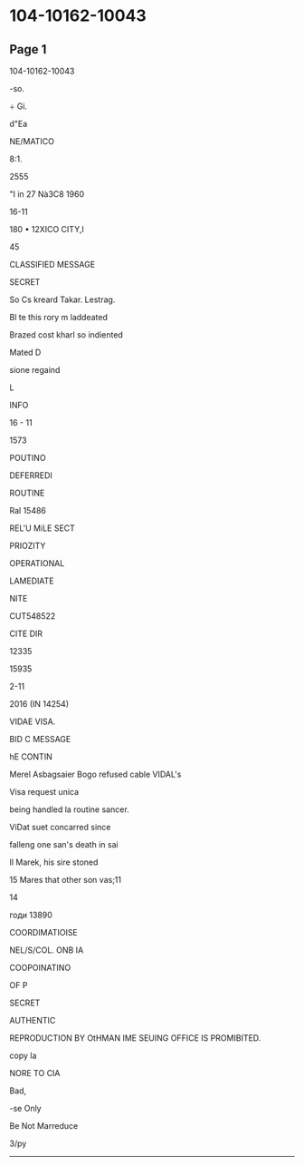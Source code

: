 # 104-10162-10043

## Page 1

104-10162-10043

-so.

÷ Gi.

d"Ea

NE/MATICO

8:1.

2555

"I in 27 Nà3C8 1960

16-11

180 • 12XICO CITY,I

45

CLASSIFIED MESSAGE

SECRET

So Cs kreard Takar. Lestrag.

Bl te this rory m laddeated

Brazed cost kharl so indiented

Mated D

sione regaind

L

INFO

16 - 11

1573

POUTINO

DEFERREDI

ROUTINE

Ral 15486

REL'U MiLE SECT

PRIOZITY

OPERATIONAL

LAMEDIATE

NITE

CUT548522

CITE DIR

12335

15935

2-11

2016 (IN 14254)

VIDAE VISA.

BID C MESSAGE

hE CONTIN

Merel Asbagsaier Bogo refused cable VIDAL's

Visa request unica

being handled la routine sancer.

ViDat suet concarred since

falleng one san's death in sai

Il Marek, his sire stoned

15 Mares that other son vas;11

14

годи 13890

COORDIMATIOISE

NEL/S/COL. ONB IA

COOPOINATINO

OF P

SECRET

AUTHENTIC

REPRODUCTION BY OtHMAN IME SEUING OFFICE IS PROMIBITED.

copy la

NORE TO CIA

Bad,

-se Only

Be Not Marreduce

3/py

---

